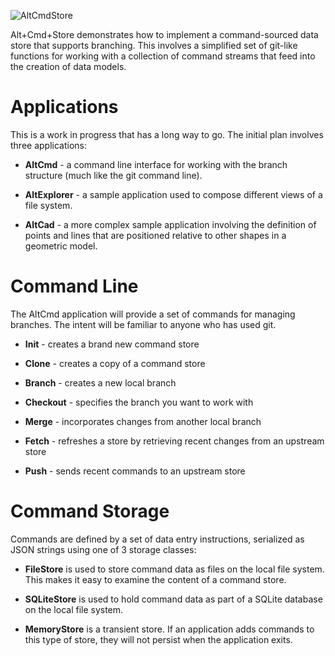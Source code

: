 ﻿![AltCmdStore](https://github.com/AltCmdStore/ShadedAltKey.png)


Alt+Cmd+Store demonstrates how to implement a command-sourced data store that supports branching. This involves a simplified set of git-like functions for working with a collection of command streams that feed into the creation of data models.

# Applications

This is a work in progress that has a long way to go. The initial plan involves three applications:

* **AltCmd** - a command line interface for working with the branch structure (much like the git command line).

* **AltExplorer** - a sample application used to compose different views of a file system.

* **AltCad** - a more complex sample application involving the definition of points and lines that are positioned relative to other shapes in a geometric model. 
 

# Command Line

The AltCmd application will provide a set of commands for managing branches. The intent will be familiar to anyone who has used git.

* **Init** - creates a brand new command store

* **Clone** - creates a copy of a command store

* **Branch** - creates a new local branch

* **Checkout** - specifies the branch you want to work with

* **Merge** - incorporates changes from another local branch

* **Fetch** - refreshes a store by retrieving recent changes from an upstream store

* **Push** - sends recent commands to an upstream store


# Command Storage

Commands are defined by a set of data entry instructions, serialized as JSON strings using one of 3 storage classes:

* **FileStore** is used to store command data as files on the local file system. This makes it easy to examine the content of a command store.

* **SQLiteStore** is used to hold command data as part of a SQLite database on the local file system.

* **MemoryStore** is a transient store. If an application adds commands to this type of store, they will not persist when the application exits.


